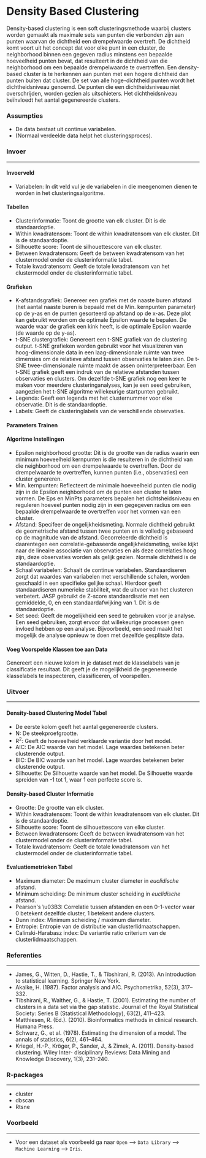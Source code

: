Density Based Clustering
==========================
Density-based clustering is een soft clusteringsmethode waarbij clusters worden gemaakt als maximale sets van punten die verbonden zijn aan punten waarvan de dichtheid een drempelwaarde overtreft. De dichtheid komt voort uit het concept dat voor elke punt in een cluster, de neighborhood binnen een gegeven radius minstens een bepaalde hoeveelheid punten bevat, dat resulteert in de dichtheid van die neighborhood om een bepaalde drempelwaarde te overtreffen. Een density-based cluster is te herkennen aan punten met een hogere dichtheid dan punten buiten dat cluster. De set van alle hoge-dichtheid punten wordt het dichtheidsniveau genoemd. De punten die een dichtheidsniveau niet overschrijden, worden gezien als uitschieters. Het dichtheidsniveau beïnvloedt het aantal gegenereerde clusters. 

### Assumpties
- De data bestaat uit continue variabelen.
- (Normaal verdeelde data helpt het clusteringsproces).

### Invoer 
-------
#### Invoerveld 
- Variabelen: In dit veld vul je de variabelen in die meegenomen dienen te worden in het clusteringsalgoritme. 

#### Tabellen  
- Clusterinformatie: Toont de grootte van elk cluster. Dit is de standaardoptie. 
- Within kwadratensom: Toont de within kwadratensom van elk cluster. Dit is de standaardoptie.
- Silhouette score: Toont de silhouettescore van elk cluster.
- Between kwadratensom: Geeft de between kwadratensom van het clustermodel onder de clusterinformatie tabel.
- Totale kwadratensom: Geeft de totale kwadratensom van het clustermodel onder de clusterinformatie tabel.

#### Grafieken
- K-afstandsgrafiek: Genereer een grafiek met de naaste buren afstand (het aantal naaste buren is bepaald met de Min. kernpunten parameter) op de y-as en de punten gesorteerd op afstand op de x-as. Deze plot kan gebruikt worden om de optimale Epsilon waarde te bepalen. De waarde waar de grafiek een kink heeft, is de optimale Epsilon waarde (de waarde op de y-as).
- t-SNE clustergrafiek: Genereert een t-SNE grafiek van de clustering output. t-SNE grafieken worden gebruikt voor het visualizeren van hoog-dimensionale data in een laag-dimensionale ruimte van twee dimensies om de relatieve afstand tussen observaties te laten zien. De t-SNE twee-dimensionale ruimte maakt de assen oninterpreteerbaar. Een t-SNE grafiek geeft een indruk van de relatieve afstanden tussen observaties en clusters. Om dezelfde t-SNE grafiek nog een keer te maken voor meerdere clusteringanalyses, kan je een seed gebruiken, aangezien het t-SNE algoritme willekeurige startpunten gebruikt.
- Legenda: Geeft een legenda met het clusternummer voor elke observatie. Dit is de standaardoptie.
- Labels: Geeft de clusteringlabels van de verschillende observaties.

#### Parameters Trainen 
#### Algoritme Instellingen
- Epsilon neighborhood grootte: Dit is de grootte van de radius waarin een minimum hoeveelheid kernpunten is die resulteren in de dichtheid van die neighborhood om een drempelwaarde te overtreffen. Door de drempelwaarde te overtreffen, kunnen punten (i.e., observaties) een cluster genereren.
- Min. kernpunten: Reflecteert de minimale hoeveelheid punten die nodig zijn in de Epsilon neighborhood om de punten een cluster te laten vormen. De Eps en MinPts parameters bepalen het dichtsheidsniveau en reguleren hoeveel punten nodig zijn in een gegegeven radius om een bepaalde drempelwaarde te overtreffen voor het vormen van een cluster.
- Afstand: Specifeer de ongelijkheidsmeting. Normale dichtheid gebruikt de geometrische afstand tussen twee punten en is volledig gebaseerd op de magnitude van de afstand. Gecorreleerde dichtheid is daarentegen een correlatie-gebaseerde ongelijkheidsmeting, welke kijkt naar de lineaire associatie van observaties en als deze correlaties hoog zijn, deze observaties worden als gelijk gezien. Normale dichtheid is de standaardoptie.
- Schaal variabelen: Schaalt de continue variabelen. Standaardiseren zorgt dat waardes van variabelen met verschillende schalen, worden geschaald in een specifieke gelijke schaal. Hierdoor geeft standaardiseren numerieke stabiliteit, wat de uitvoer van het clusteren verbetert. JASP gebruikt de Z-score standaardisatie met een gemiddelde, 0, en een standaardafwijking van 1. Dit is de standaardoptie.
- Set seed: Geeft de mogelijkheid een seed te gebruiken voor je analyse. Een seed gebruiken, zorgt ervoor dat willekeurige processen geen invloed hebben op een analyse. Bijvoorbeeld, een seed maakt het mogelijk de analyse opnieuw te doen met dezelfde gesplitste data.

#### Voeg Voorspelde Klassen toe aan Data
Genereert een nieuwe kolom in je dataset met de klasselabels van je classificatie resultaat. Dit geeft je de mogelijkheid de gegenereerde klasselabels te inspecteren, classificeren, of voorspellen.

### Uitvoer
-------

#### Density-based Clustering Model Tabel
- De eerste kolom geeft het aantal gegenereerde clusters.
- N: De steekproefgrootte.
- R<sup>2</sup>: Geeft de hoeveelheid verklaarde variantie door het model.
- AIC: De AIC waarde van het model. Lage waardes betekenen beter clusterende output.
- BIC: De BIC waarde van het model. Lage waardes betekenen beter clusterende output.
- Silhouette: De Silhouette waarde van het model. De Silhouette waarde spreiden van -1 tot 1, waar 1 een perfecte score is.

#### Density-based Cluster Informatie
- Grootte: De grootte van elk cluster.
- Within kwadratensom: Toont de within kwadratensom van elk cluster. Dit is de standaardoptie.
- Silhouette score: Toont de silhouettescore van elke cluster.
- Between kwadratensom: Geeft de between kwadratensom van het clustermodel onder de clusterinformatie tabel.
- Totale kwadratensom: Geeft de totale kwadratensom van het clustermodel onder de clusterinformatie tabel.

#### Evaluatiemetrieken Tabel
- Maximum diameter: De maximum cluster diameter in *euclidische* afstand.
- Minimum scheiding: De minimum cluster scheiding in *euclidische* afstand.
- Pearson's \u03B3: Correlatie tussen afstanden en een 0-1-vector waar 0 betekent dezelfde cluster, 1 betekent andere clusters. 
- Dunn index: Minimum scheiding / maximum diameter. 
- Entropie: Entropie van de distributie van clusterlidmaatschappen.
- Calinski-Harabasz index: De variantie ratio criterium van de clusterlidmaatschappen.

### Referenties
-------
- James, G., Witten, D., Hastie, T., & Tibshirani, R. (2013). An introduction to statistical learning. Springer New York.
- Akaike, H. (1987). Factor analysis and AIC. Psychometrika, 52(3), 317–332.
- Tibshirani, R., Walther, G., & Hastie, T. (2001). Estimating the number of clusters in a data set via the gap statistic. Journal of the Royal Statistical Society: Series B (Statistical Methodology), 63(2), 411–423.
- Matthiesen, R. (Ed.). (2010). Bioinformatics methods in clinical research. Humana Press.
- Schwarz, G., et al. (1978). Estimating the dimension of a model. The annals of statistics, 6(2), 461–464.
- Kriegel, H.-P., Kröger, P., Sander, J., & Zimek, A. (2011). Density-based clustering. Wiley Inter- disciplinary Reviews: Data Mining and Knowledge Discovery, 1(3), 231–240.

### R-packages 
--- 
- cluster
- dbscan
- Rtsne

### Voorbeeld 
--- 
- Voor een dataset als voorbeeld ga naar `Open` --> `Data Library` --> `Machine Learning` --> `Iris`.  

